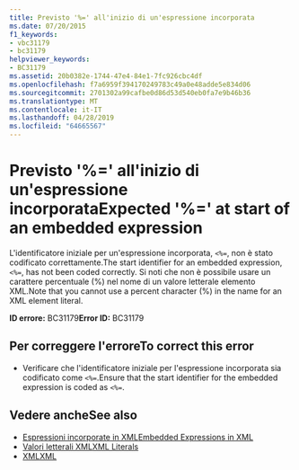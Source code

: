 ```yaml
---
title: Previsto '%=' all'inizio di un'espressione incorporata
ms.date: 07/20/2015
f1_keywords:
- vbc31179
- bc31179
helpviewer_keywords:
- BC31179
ms.assetid: 20b0382e-1744-47e4-84e1-7fc926cbc4df
ms.openlocfilehash: f7a6959f394170249783c49a0e48adde5e834d06
ms.sourcegitcommit: 2701302a99cafbe0d86d53d540eb0fa7e9b46b36
ms.translationtype: MT
ms.contentlocale: it-IT
ms.lasthandoff: 04/28/2019
ms.locfileid: "64665567"
---
```

# <a name="expected--at-start-of-an-embedded-expression"></a><span data-ttu-id="1173a-102">Previsto '%=' all'inizio di un'espressione incorporata</span><span class="sxs-lookup"><span data-stu-id="1173a-102">Expected '%=' at start of an embedded expression</span></span>
<span data-ttu-id="1173a-103">L'identificatore iniziale per un'espressione incorporata, `<%=`, non è stato codificato correttamente.</span><span class="sxs-lookup"><span data-stu-id="1173a-103">The start identifier for an embedded expression, `<%=`, has not been coded correctly.</span></span> <span data-ttu-id="1173a-104">Si noti che non è possibile usare un carattere percentuale (%) nel nome di un valore letterale elemento XML.</span><span class="sxs-lookup"><span data-stu-id="1173a-104">Note that you cannot use a percent character (%) in the name for an XML element literal.</span></span>  
  
 <span data-ttu-id="1173a-105">**ID errore:** BC31179</span><span class="sxs-lookup"><span data-stu-id="1173a-105">**Error ID:** BC31179</span></span>  
  
## <a name="to-correct-this-error"></a><span data-ttu-id="1173a-106">Per correggere l'errore</span><span class="sxs-lookup"><span data-stu-id="1173a-106">To correct this error</span></span>  
  
- <span data-ttu-id="1173a-107">Verificare che l'identificatore iniziale per l'espressione incorporata sia codificato come `<%=`.</span><span class="sxs-lookup"><span data-stu-id="1173a-107">Ensure that the start identifier for the embedded expression is coded as `<%=`.</span></span>  
  
## <a name="see-also"></a><span data-ttu-id="1173a-108">Vedere anche</span><span class="sxs-lookup"><span data-stu-id="1173a-108">See also</span></span>

- [<span data-ttu-id="1173a-109">Espressioni incorporate in XML</span><span class="sxs-lookup"><span data-stu-id="1173a-109">Embedded Expressions in XML</span></span>](../../visual-basic/programming-guide/language-features/xml/embedded-expressions-in-xml.md)
- [<span data-ttu-id="1173a-110">Valori letterali XML</span><span class="sxs-lookup"><span data-stu-id="1173a-110">XML Literals</span></span>](../../visual-basic/language-reference/xml-literals/index.md)
- [<span data-ttu-id="1173a-111">XML</span><span class="sxs-lookup"><span data-stu-id="1173a-111">XML</span></span>](../../visual-basic/programming-guide/language-features/xml/index.md)

